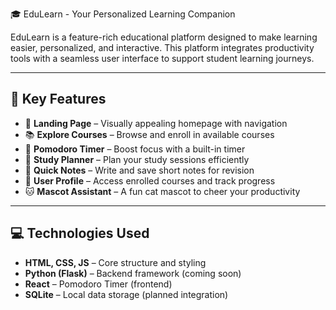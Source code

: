 🎓 EduLearn - Your Personalized Learning Companion

EduLearn is a feature-rich educational platform designed to make learning easier, personalized, and interactive. This platform integrates productivity tools with a seamless user interface to support student learning journeys.

---

## 🌟 Key Features

- 🧭 **Landing Page** – Visually appealing homepage with navigation
- 📚 **Explore Courses** – Browse and enroll in available courses
- 🧠 **Pomodoro Timer** – Boost focus with a built-in timer
- 📅 **Study Planner** – Plan your study sessions efficiently
- 🧾 **Quick Notes** – Write and save short notes for revision
- 👤 **User Profile** – Access enrolled courses and track progress
- 🐱 **Mascot Assistant** – A fun cat mascot to cheer your productivity

---

## 💻 Technologies Used

- **HTML, CSS, JS** – Core structure and styling
- **Python (Flask)** – Backend framework (coming soon)
- **React** – Pomodoro Timer (frontend)
- **SQLite** – Local data storage (planned integration)
